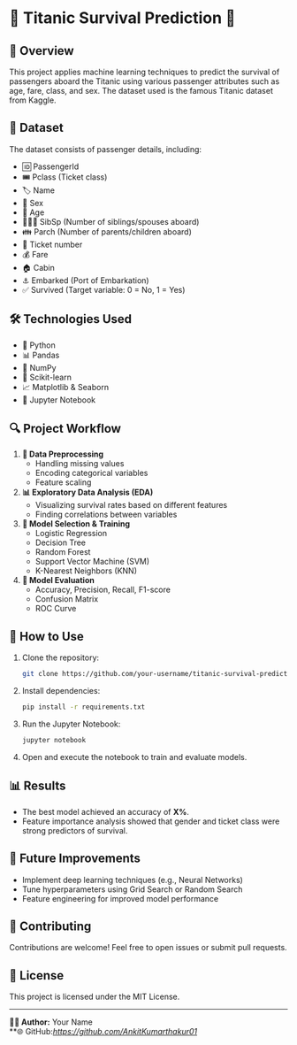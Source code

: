 # 🚢 Titanic Survival Prediction 🚀

## 📌 Overview
This project applies machine learning techniques to predict the survival of passengers aboard the Titanic using various passenger attributes such as age, fare, class, and sex. The dataset used is the famous Titanic dataset from Kaggle.

## 📂 Dataset
The dataset consists of passenger details, including:
- 🆔 PassengerId
- 🎟️ Pclass (Ticket class)
- 🏷️ Name
- 👤 Sex
- 🎂 Age
- 👨‍👩‍👦 SibSp (Number of siblings/spouses aboard)
- 👪 Parch (Number of parents/children aboard)
- 🎫 Ticket number
- 💰 Fare
- 🏠 Cabin
- ⚓ Embarked (Port of Embarkation)
- ✅ Survived (Target variable: 0 = No, 1 = Yes)

## 🛠️ Technologies Used
- 🐍 Python
- 📊 Pandas
- 🔢 NumPy
- 🤖 Scikit-learn
- 📈 Matplotlib & Seaborn
- 📝 Jupyter Notebook

## 🔍 Project Workflow
1. **📌 Data Preprocessing**
   - Handling missing values
   - Encoding categorical variables
   - Feature scaling
2. **📊 Exploratory Data Analysis (EDA)**
   - Visualizing survival rates based on different features
   - Finding correlations between variables
3. **🤖 Model Selection & Training**
   - Logistic Regression
   - Decision Tree
   - Random Forest
   - Support Vector Machine (SVM)
   - K-Nearest Neighbors (KNN)
4. **📏 Model Evaluation**
   - Accuracy, Precision, Recall, F1-score
   - Confusion Matrix
   - ROC Curve

## 🚀 How to Use
1. Clone the repository:
   ```bash
   git clone https://github.com/your-username/titanic-survival-prediction.git
   ```
2. Install dependencies:
   ```bash
   pip install -r requirements.txt
   ```
3. Run the Jupyter Notebook:
   ```bash
   jupyter notebook
   ```
4. Open and execute the notebook to train and evaluate models.

## 📊 Results
- The best model achieved an accuracy of **X%**.
- Feature importance analysis showed that gender and ticket class were strong predictors of survival.

## 🔮 Future Improvements
- Implement deep learning techniques (e.g., Neural Networks)
- Tune hyperparameters using Grid Search or Random Search
- Feature engineering for improved model performance

## 🤝 Contributing
Contributions are welcome! Feel free to open issues or submit pull requests.

## 📜 License
This project is licensed under the MIT License.

---

**👨‍💻 Author:** Your Name  
**🌐 GitHub:*https://github.com/AnkitKumarthakur01* 
